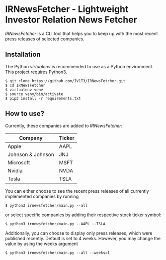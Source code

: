 # IRNewsFetcher - Lightweight Investor Relation News Fetcher

*IRNewsFetcher* is a CLI tool that helps you to keep up with the most recent press releases of selected companies.

## Installation

The Python *virtualenv* is recommended to use as a Python environment. This project requires Python3.

```console
$ git clone https://github.com/IV1T3/IRNewsFetcher.git
$ cd IRNewsFetcher
$ virtualenv venv
$ source venv/bin/activate
$ pip3 install -r requirements.txt
```

## How to use?

Currently, these companies are added to *IRNewsFetcher*:

| Company           | Ticker |
|-------------------|--------|
| Apple             | AAPL   |
| Johnson & Johnson | JNJ    |
| Microsoft         | MSFT   |
| Nvidia            | NVDA   |
| Tesla             | TSLA   |

You can either choose to see the recent press releases of all currently implemented companies by running

```console
$ python3 irnewsfetcher/main.py --all
```

or select specific companies by adding their respective stock ticker symbol:

```console
$ python3 irnewsfetcher/main.py --AAPL --TSLA
```

Additionally, you can choose to display only press releases, which were published recently. Default is set to 4 weeks. However, you may change the value by using the weeks argument

```console
$ python3 irnewsfetcher/main.py --all --weeks=1
```
